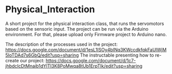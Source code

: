 # Physical_Interaction

A short project for the physical interaction class, that runs the servomotors based on the sensoric input. The project can be run via the Arduino environment. For that, please upload only Firmware project to Arduino nano.

The description of the processes used in the project: https://docs.google.com/document/d/1esL1lSOy4bINq3KWccdkfqkFaUlWjM5IoTDAd7s6GbQ/edit?usp=sharing
The instructable presenting how to re-create our project: https://docs.google.com/document/d/1c7-jhbdcIcDtMnaib1dYlTI3K8PoMwqa8tUb1ErpTIk/edit?usp=sharing 
